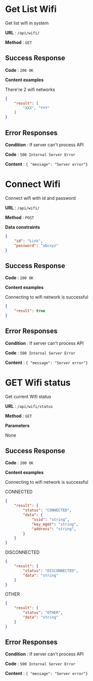 # Get List Wifi

Get list wifi in system

**URL** : `/api/wifi/`

**Method** : `GET`

## Success Response

**Code** : `200 OK`

**Content examples**

There're 2 wifi networks

```json
{
    "result": [
        "XXX", "YYY"
    ]
}
```

## Error Responses

**Condition** : If server can't process API

**Code** : `500 Internal Server Error`

**Content** : `{ "message": "Server error"}`

# Connect Wifi

Connect wifi with id and password

**URL** : `/api/wifi/`

**Method** : `POST`

**Data constraints**

```json
{
    "id": "Link",
    "password": "abcxyz"
}
```


## Success Response

**Code** : `200 OK`

**Content examples**

Connecting to wifi network is successful

```json
{
    "result": true
}
```

## Error Responses

**Condition** : If server can't process API

**Code** : `500 Internal Server Error`

**Content** : `{ "message": "Server error"}`

# GET Wifi status

Get current Wifi status

**URL** : `/api/wifi/status`

**Method** : `GET`

**Parameters**

None


## Success Response

**Code** : `200 OK`

**Content examples**

Connecting to wifi network is successful

CONNECTED
```json
{
    "result": {
        "status": "CONNECTED",
        "data": {
            "ssid": "string",
            "key_mgmt": "string",
            "address": "string",
        }
    }
}
```

DISCONNECTED
```json
{
    "result": {
        "status": "DISCONNECTED",
        "data": "string"
    }
}
```

OTHER
```json
{
    "result": {
        "status": "OTHER",
        "data": "string"
    }
}
```

## Error Responses

**Condition** : If server can't process API

**Code** : `500 Internal Server Error`

**Content** : `{ "message": "Server error"}`